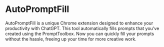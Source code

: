 # AutoPromptFill
AutoPromptFill is a unique Chrome extension designed to enhance your productivity with ChatGPT. This tool automatically fills prompts that you've created using the PromptToolbox. Now you can quickly fill your prompts without the hassle, freeing up your time for more creative work.
